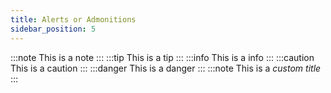```yaml
---
title: Alerts or Admonitions
sidebar_position: 5
---
```


:::note
    This is a note
:::
:::tip
This is a tip
:::
:::info
This is a info
:::
:::caution
This is a caution
:::
:::danger
This is a danger
:::
:::note This is a _custom title_
:::